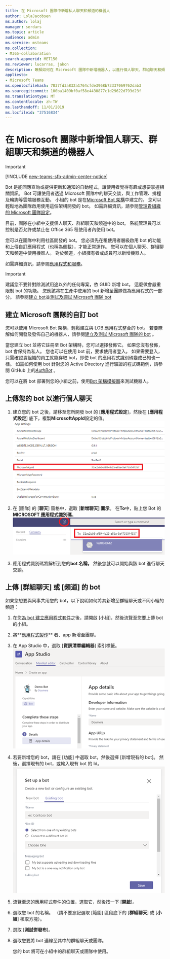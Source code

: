 ```yaml
---
title: 在 Microsoft 團隊中新增私人聊天和頻道的機器人
author: LolaJacobsen
ms.author: lolaj
manager: serdars
ms.topic: article
audience: admin
ms.service: msteams
ms.collection:
- M365-collaboration
search.appverid: MET150
ms.reviewer: lucarras, jakon
description: 瞭解如何在 Microsoft 團隊中新增機器人，以進行個人聊天、群組聊天和頻道，以及上傳您自己的機器人來進行個人聊天、群組聊天和頻道。
appliesto:
- Microsoft Teams
ms.openlocfilehash: 7837fd3a832a1764cfde3968b73337069762dab3
ms.sourcegitcommit: 100ba1409bf0af58e4430877c1d29622d793d23f
ms.translationtype: MT
ms.contentlocale: zh-TW
ms.lasthandoff: 11/01/2019
ms.locfileid: "37516834"
---
```

<a name="add-bots-for-personal-chats-group-chats-and-channels-in-microsoft-teams"></a>在 Microsoft 團隊中新增個人聊天、群組聊天和頻道的機器人
==========================================================
> [!IMPORTANT]
> [!INCLUDE [new-teams-sfb-admin-center-notice](includes/new-teams-sfb-admin-center-notice.md)]

Bot 是能回應查詢或提供更新和通知的自動程式，讓使用者覺得有趣或想要掌握相關資訊。 Bot 可讓使用者透過 Microsoft 團隊中的聊天交談，與工作管理、排程及輪詢等雲端服務互動。 小組的 bot 是在[Microsoft Bot 架構](https://go.microsoft.com/fwlink/?linkid=854370)中建立的。 您可以輕鬆地為團隊啟用使用這個架構開發的 bot。 如需詳細資訊，請參閱[管理貴組織的 Microsoft 團隊設定](enable-features-office-365.md)。

目前，團隊在小組中支援個人聊天、群組聊天和頻道中的 bot。 系統管理員可以控制是否允許或禁止在 Office 365 租使用者內使用 bot。<span id="_T-Bot" class="anchor"></span>

您可以在團隊中利用社區開發的 bot。 您必須先在租使用者層級啟用 bot 的功能和上傳自訂應用程式（也稱為側載），才能正常運作。 您可以在個人聊天、群組聊天和頻道中使用機器人。 對於頻道，小組擁有者或成員可以新增機器人。

如需詳細資訊，請參閱[應用程式和服務](https://support.office.com/article/Apps-and-services-cc1fba57-9900-4634-8306-2360a40c665b)。

> [!IMPORTANT]
> 建議您不要針對除測試用途以外的任何專案，依 GUID 新增 bot。 這麼做會嚴重限制 bot 的功能。 您應該將在生產中使用的 bot 新增至團隊做為應用程式的一部分。 請參閱[建立 bot](https://docs.microsoft.com/microsoftteams/platform/concepts/bots/bots-create)並[測試及調試 Microsoft 團隊 bot](https://docs.microsoft.com/microsoftteams/platform/concepts/bots/bots-test)

<a name="create-custom-bots-for-microsoft-teams"></a>建立 Microsoft 團隊的自訂 bot
--------------------------------------

您可以使用 Microsoft Bot 架構，輕鬆建立與 LOB 應用程式整合的 bot。 若要瞭解如何開發及發佈自己的機器人，請參閱[建立及測試 Microsoft 團隊的 bot](https://go.microsoft.com/fwlink/?linkid=854371) 。

當您建立 bot 並將它註冊至 Bot 架構時，您可以選擇發佈它。 如果您沒有發佈，bot 會保持為私人。 您也可以在使用 bot 前，要求使用者登入。 如果需要登入，只需確認貴組織的員工就能存取 bot，即使 bot 的應用程式識別碼變成已知也一樣。 如需如何使用 bot 針對您的 Active Directory 進行驗證的程式碼範例，請參閱 GitHub 上的[*AuthBot*](https://go.microsoft.com/fwlink/?linkid=854372) 。

您可以在將 bot 部署到您的小組之前，使用[Bot 架構模擬器](https://go.microsoft.com/fwlink/?linkid=854373)來測試機器人。

<a name="upload-your-bot-for-personal-chat"></a>上傳您的 bot 以進行個人聊天
---------------------------------------

1. 建立您的 bot 之後，請移至您所開發 bot 的 [**應用程式設定**]，然後在 [**應用程式設定**] 底下，複製**MicrosoftAppId**設定的值。![Bot 的 [應用程式設定] 頁面的螢幕擷取畫面](media/Add_bots_for_private_chats_and_channels_in_Microsoft_Teams_image5.png)

2.  在 [團隊] 的 [**聊天**] 窗格中，選取 [**新增聊天] 圖示**。 在**To**中，貼上您 Bot 的**MICROSOFT 應用程式識別碼**。 ![醒目提示 [聊天] 窗格的螢幕擷取畫面，其中顯示 Microsoft 應用程式識別碼](media/Add_bots_for_private_chats_and_channels_in_Microsoft_Teams_image6.png)

3. 應用程式識別碼將解析到您的**bot 名稱，** 然後您就可以開始與該 bot 進行聊天交談。

<a name="upload-your-bot-for-group-chats-or-channels"></a>上傳 [群組聊天] 或 [頻道] 的 bot
-----------------------------------

如果您想要與同事共用您的 bot，以下說明如何將其新增至群組聊天或不同小組的頻道：

1. 在您[為 bot 建立應用程式套件](https://docs.microsoft.com/microsoftteams/platform/concepts/apps/apps-upload)之後，請開啟 [小組]，然後流覽至您要上傳 bot 的小組。
2. 將**[應用程式製作](https://docs.microsoft.com/microsoftteams/platform/get-started/get-started-app-studio)** 者、app 新增至團隊。
3. 在 App Studio 中，選取 [**資訊清單編輯器**] 索引標籤。 ![[資訊清單編輯器] 索引標籤的螢幕擷取畫面](media/Adding_Bot_To_Teams.png)
4. 若要新增您的 bot，請在 [功能] 中選取 bot，然後選擇 [新增現有的 bot]。 然後，選擇現有的 bot，或輸入現有 bot 的 Id。
![顯示選取您已建立的 bot。](media/Select_Existing_Bot.png)
5. 流覽至您的應用程式套件的位置，選取它，然後按一下 [**開啟**]。
6. 選取您 bot 的名稱。 （請不要忘記選取 [範圍] 區段底下的 [**群組聊天**] 或 [**小組**] 核取方塊）。
7. 選取 [**測試併發布**]。
8. 選取您要將 bot 連線至其中的群組聊天或團隊。

    您的 bot 將可在小組中的群組聊天或團隊中使用。

